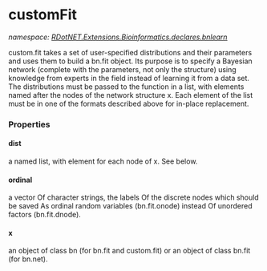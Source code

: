 ﻿# customFit
_namespace: [RDotNET.Extensions.Bioinformatics.declares.bnlearn](./index.md)_

custom.fit takes a set of user-specified distributions and their parameters and uses them to build a bn.fit object. 
 Its purpose is to specify a Bayesian network (complete with the parameters, not only the structure) using knowledge from experts in the field instead of learning it from a data set. 
 The distributions must be passed to the function in a list, with elements named after the nodes of the network structure x. 
 Each element of the list must be in one of the formats described above for in-place replacement.




### Properties

#### dist
a named list, with element for each node of x. See below.
#### ordinal
a vector Of character strings, the labels Of the discrete nodes which should be saved As ordinal random variables (bn.fit.onode) instead Of unordered factors (bn.fit.dnode).
#### x
an object of class bn (for bn.fit and custom.fit) or an object of class bn.fit (for bn.net).
